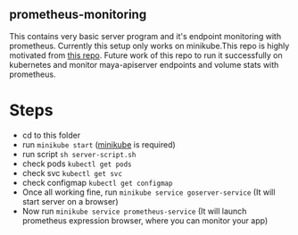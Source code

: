 ## prometheus-monitoring

This contains very basic server program and it's endpoint monitoring with prometheus. Currently this setup only works on minikube.This repo is highly motivated from [this repo](https://github.com/marselester/prometheus-on-kubernetes). Future work of this repo to run it successfully on kubernetes and monitor maya-apiserver endpoints and volume stats with prometheus.

# Steps
* cd to this folder
* run `minikube start` ([minikube](https://github.com/kubernetes/minikube) is required)
* run script `sh server-script.sh`
* check pods `kubectl get pods`
* check svc `kubectl get svc`
* check configmap `kubectl get configmap`
* Once all working fine, run `minikube service goserver-service` (It will start server on a browser)
* Now run `minikube service prometheus-service` (It will launch prometheus expression browser, where you can monitor your app)
